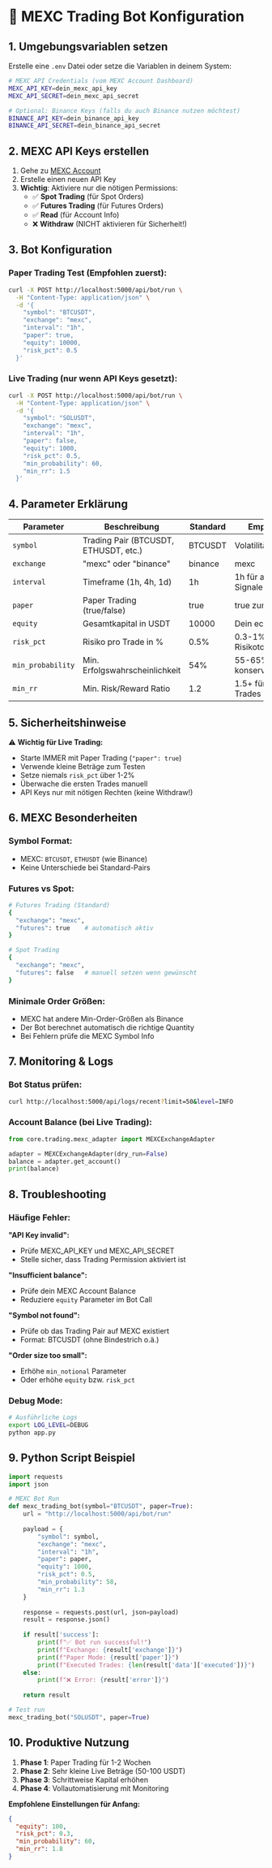# 🚀 MEXC Trading Bot Konfiguration

## 1. Umgebungsvariablen setzen

Erstelle eine `.env` Datei oder setze die Variablen in deinem System:

```bash
# MEXC API Credentials (vom MEXC Account Dashboard)
MEXC_API_KEY=dein_mexc_api_key
MEXC_API_SECRET=dein_mexc_api_secret

# Optional: Binance Keys (falls du auch Binance nutzen möchtest)
BINANCE_API_KEY=dein_binance_api_key  
BINANCE_API_SECRET=dein_binance_api_secret
```

## 2. MEXC API Keys erstellen

1. Gehe zu [MEXC Account](https://www.mexc.com/account/api)
2. Erstelle einen neuen API Key
3. **Wichtig**: Aktiviere nur die nötigen Permissions:
   - ✅ **Spot Trading** (für Spot Orders)
   - ✅ **Futures Trading** (für Futures Orders) 
   - ✅ **Read** (für Account Info)
   - ❌ **Withdraw** (NICHT aktivieren für Sicherheit!)

## 3. Bot Konfiguration

### Paper Trading Test (Empfohlen zuerst):
```bash
curl -X POST http://localhost:5000/api/bot/run \
  -H "Content-Type: application/json" \
  -d '{
    "symbol": "BTCUSDT",
    "exchange": "mexc",
    "interval": "1h", 
    "paper": true,
    "equity": 10000,
    "risk_pct": 0.5
  }'
```

### Live Trading (nur wenn API Keys gesetzt):
```bash
curl -X POST http://localhost:5000/api/bot/run \
  -H "Content-Type: application/json" \
  -d '{
    "symbol": "SOLUSDT",
    "exchange": "mexc",
    "interval": "1h",
    "paper": false,
    "equity": 1000,
    "risk_pct": 0.5,
    "min_probability": 60,
    "min_rr": 1.5
  }'
```

## 4. Parameter Erklärung

| Parameter | Beschreibung | Standard | Empfehlung |
|-----------|-------------|----------|------------|
| `symbol` | Trading Pair (BTCUSDT, ETHUSDT, etc.) | BTCUSDT | Volatilitätsabhängig |
| `exchange` | "mexc" oder "binance" | binance | mexc |
| `interval` | Timeframe (1h, 4h, 1d) | 1h | 1h für aktive Signale |
| `paper` | Paper Trading (true/false) | true | true zum Testen |
| `equity` | Gesamtkapital in USDT | 10000 | Dein echtes Kapital |
| `risk_pct` | Risiko pro Trade in % | 0.5% | 0.3-1% je nach Risikotoleranz |
| `min_probability` | Min. Erfolgswahrscheinlichkeit | 54% | 55-65% für konservativ |
| `min_rr` | Min. Risk/Reward Ratio | 1.2 | 1.5+ für bessere Trades |

## 5. Sicherheitshinweise

⚠️ **Wichtig für Live Trading:**
- Starte IMMER mit Paper Trading (`"paper": true`)
- Verwende kleine Beträge zum Testen
- Setze niemals `risk_pct` über 1-2%
- Überwache die ersten Trades manuell
- API Keys nur mit nötigen Rechten (keine Withdraw!)

## 6. MEXC Besonderheiten

### Symbol Format:
- MEXC: `BTCUSDT`, `ETHUSDT` (wie Binance)
- Keine Unterschiede bei Standard-Pairs

### Futures vs Spot:
```bash
# Futures Trading (Standard)
{
  "exchange": "mexc",
  "futures": true    # automatisch aktiv
}

# Spot Trading  
{
  "exchange": "mexc",
  "futures": false   # manuell setzen wenn gewünscht
}
```

### Minimale Order Größen:
- MEXC hat andere Min-Order-Größen als Binance
- Der Bot berechnet automatisch die richtige Quantity
- Bei Fehlern prüfe die MEXC Symbol Info

## 7. Monitoring & Logs

### Bot Status prüfen:
```bash
curl http://localhost:5000/api/logs/recent?limit=50&level=INFO
```

### Account Balance (bei Live Trading):
```python
from core.trading.mexc_adapter import MEXCExchangeAdapter

adapter = MEXCExchangeAdapter(dry_run=False)
balance = adapter.get_account()
print(balance)
```

## 8. Troubleshooting

### Häufige Fehler:

**"API Key invalid":**
- Prüfe MEXC_API_KEY und MEXC_API_SECRET
- Stelle sicher, dass Trading Permission aktiviert ist

**"Insufficient balance":**
- Prüfe dein MEXC Account Balance
- Reduziere `equity` Parameter im Bot Call

**"Symbol not found":**
- Prüfe ob das Trading Pair auf MEXC existiert
- Format: BTCUSDT (ohne Bindestrich o.ä.)

**"Order size too small":**
- Erhöhe `min_notional` Parameter
- Oder erhöhe `equity` bzw. `risk_pct`

### Debug Mode:
```bash
# Ausführliche Logs
export LOG_LEVEL=DEBUG
python app.py
```

## 9. Python Script Beispiel

```python
import requests
import json

# MEXC Bot Run
def mexc_trading_bot(symbol="BTCUSDT", paper=True):
    url = "http://localhost:5000/api/bot/run"
    
    payload = {
        "symbol": symbol,
        "exchange": "mexc", 
        "interval": "1h",
        "paper": paper,
        "equity": 1000,
        "risk_pct": 0.5,
        "min_probability": 58,
        "min_rr": 1.3
    }
    
    response = requests.post(url, json=payload)
    result = response.json()
    
    if result['success']:
        print(f"✅ Bot run successful!")
        print(f"Exchange: {result['exchange']}")
        print(f"Paper Mode: {result['paper']}")
        print(f"Executed Trades: {len(result['data']['executed'])}")
    else:
        print(f"❌ Error: {result['error']}")
    
    return result

# Test run
mexc_trading_bot("SOLUSDT", paper=True)
```

## 10. Produktive Nutzung

1. **Phase 1**: Paper Trading für 1-2 Wochen
2. **Phase 2**: Sehr kleine Live Beträge (50-100 USDT)
3. **Phase 3**: Schrittweise Kapital erhöhen
4. **Phase 4**: Vollautomatisierung mit Monitoring

**Empfohlene Einstellungen für Anfang:**
```json
{
  "equity": 100,
  "risk_pct": 0.3,
  "min_probability": 60,
  "min_rr": 1.8
}
```

